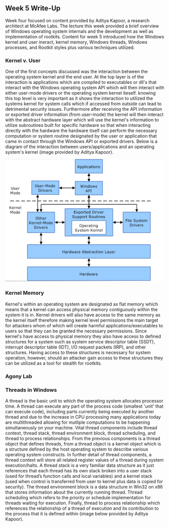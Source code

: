 ## Week 5 Write-Up
Week four focused on content provided by Aditya Kapoor, a research architect at McAfee Labs. The lecture this week provided a brief overview of Windows operating system internals and the development as well as implementation of rootkits. Content for week 5 introduced how the Windows kernel and user ineract, kernel memory, Windows threads, Windows processes, and Rootkit styles plus various techniques utilized. 

### Kernel v. User
One of the first concepts discussed was the interaction between the operating system kernel and the end user. At the top layer is of the interaction is applications which are compiled to executables or dll's that interact with the Windows operating system API which will then interact with either user-mode drivers or the operating system kernel iteself. knowing this top level is very important as it shows the interaction to utilized the systems kernel for system calls which if accessed from outside can lead to detrimental security issues. Furthermore after receiving the API information or exported driver information (from user-mode) the kernel will then interact with the abstract hardware layer which will use the kernel's information to utilize subroutines built for specific hardware so that when interacting directly with the hardware the hardware itself can perform the necessary computation or system routine designated by the user or application that came in contact through the Windows API or exported drivers. Below is a diagram of the interaction between users/applications and an operating system's kernel (image provided by Aditya Kapoor).

<img src="KernelvUser.png" alt="" class="inline"/>


### Kernel Memory
Kernel's within an operating system are designated as flat memory which means that a kernel can access physical memory contiguously within the system it is in. Kernel drivers will also have access to the same memory as the kernel itself therefore making kernel level permissions the main target for attackers whom of which will create harmful applications/executables to users so that they can be granted the necessary permissions. Since kernel's have access to physical memory they also have access to defined structures for a system such as system service descriptor table (SSDT), interrupt descriptor table (IDT), I/O request packets (IRP), and other structures. Having access to these structures is necessary for system operation, however, should an attacker gain access to these structures they can be utilized as a tool for stealth for rootkits. 

### Agony Lab


### Threads in Windows
A thread is the basic unit to which the operating system allocates processor time. A thread can execute any part of the process code (smallest 'unit' that can execute code), including parts currently being executed by another thread and due to the increase in CPU processing many applications today are multithreaded allowing for mutliple computations to be happening simultaneously on your machine. Vital thread components include thread context, thread stack, thread environment block, thread scheduling, and thread to process relationships. From the previous components is a thread object that defines threads, from a thread object is a kernel object which is a structure defined by the host operating system to describe various operating system constructs. In further detail of thread components, a thread context will store all related register values of a thread during system execution/halts. A thread stack is a very familiar data structure as it just references that each thread has its own stack broken into a user stack (used for thread’s function calls and local variables) and a kernel stack (used when control is transferred from user to kernel plus data is copied for security). The thread environment block is a data structure in Win32 on x86 that stores information about the currently running thread. Thread scheduling which refers to the priority or schedule implementation for threads waiting for execution. Finally, thread to process relationship which references the relationship of a thread of execution and its contribution to the process that it is defined within (image below provided by Aditya Kapoor).

<img src="Threads.png" alt="" class="inline"/>




